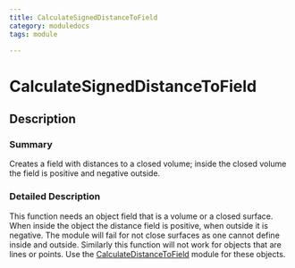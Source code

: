 ```yaml
---
title: CalculateSignedDistanceToField
category: moduledocs
tags: module

---
```


# CalculateSignedDistanceToField

## Description

### Summary

Creates a field with distances to a closed volume; inside the closed volume the field is positive and negative outside.

### Detailed Description

This function needs an object field that is a volume or a closed surface. When inside the object the distance field is positive, when outside it is negative. The module will fail for not close surfaces as one cannot define inside and outside. Similarly this function will not work for objects that are lines or points. Use the [CalculateDistanceToField](calculatedistancetofield) module for these objects.
